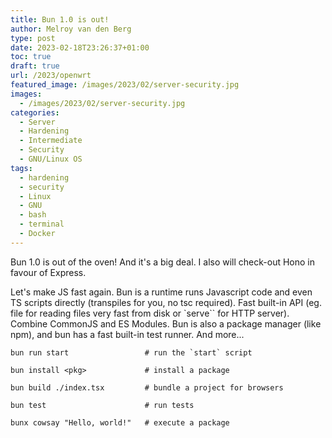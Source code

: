 ```yaml
---
title: Bun 1.0 is out!
author: Melroy van den Berg
type: post
date: 2023-02-18T23:26:37+01:00
toc: true
draft: true
url: /2023/openwrt
featured_image: /images/2023/02/server-security.jpg
images:
  - /images/2023/02/server-security.jpg
categories:
  - Server
  - Hardening
  - Intermediate
  - Security
  - GNU/Linux OS
tags:
  - hardening
  - security
  - Linux
  - GNU
  - bash
  - terminal
  - Docker
---
```


Bun 1.0 is out of the oven! And it's a big deal. I also will check-out Hono in favour of Express. 

Let's make JS fast again. Bun is a runtime runs Javascript code and even TS scripts directly (transpiles for you, no tsc required). Fast built-in API (eg. file for reading files very fast from disk or `serve`` for HTTP server). Combine CommonJS and ES Modules. 
Bun is also a package manager (like npm), and bun has a fast built-in test runner. 
And more...

```
bun run start                 # run the `start` script

bun install <pkg>​             # install a package

bun build ./index.tsx         # bundle a project for browsers

bun test                      # run tests

bunx cowsay "Hello, world!"   # execute a package
```
